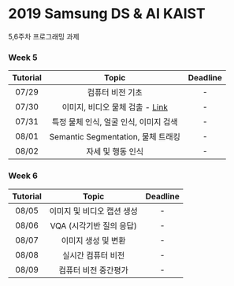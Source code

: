 # 2019 Samsung DS & AI KAIST

5,6주차 프로그래밍 과제


### Week 5
| Tutorial | Topic | Deadline | 
|:-------:|:-------:|:------:|
|  07/29 |  컴퓨터 비전 기초  |   -    |
|  07/30 |  이미지, 비디오 물체 검출 - [Link](https://github.com/1Konny/object_detection_quiz/blob/master/quiz/quiz.ipynb)     |   -    |
|  07/31 |  특정 물체 인식, 얼굴 인식, 이미지 검색  |   -    |
|  08/01 |  Semantic Segmentation, 물체 트래킹  |   -    |
|  08/02 |  자세 및 행동 인식  |   -    |

### Week 6
| Tutorial | Topic | Deadline | 
|:-------:|:-------:|:------:|
|  08/05 |  이미지 및 비디오 캡션 생성  |   -    |
|  08/06 |  VQA (시각기반 질의 응답)  |   -    |
|  08/07 |  이미지 생성 및 변환  |   -    |
|  08/08 |  실시간 컴퓨터 비전  |   -    |
|  08/09 |  컴퓨터 비전 중간평가	  |   -    |

